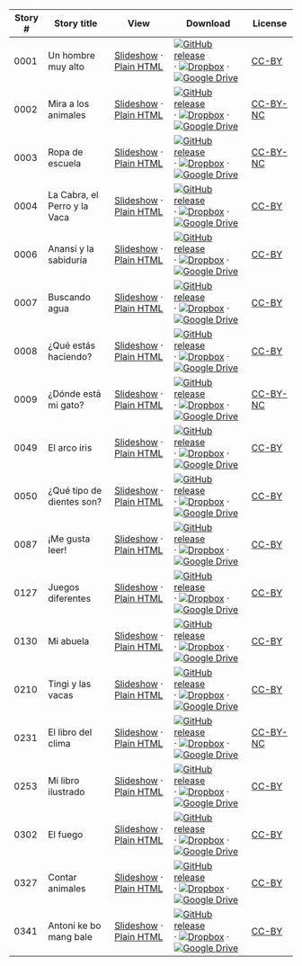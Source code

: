 Story # | Story title | View | Download | License
-------- | -----------  |:-------:| ---------------- | -------
0001 | Un hombre muy alto | <a href="https://global-asp.github.io/stories/es/0001_un-hombre-muy-alto_slides.html" target="_blank">Slideshow</a> · [Plain HTML](https://global-asp.github.io/stories/es/0001_un-hombre-muy-alto.html) | [![GitHub release](https://cloud.githubusercontent.com/assets/9295750/9483128/0e089e5e-4b51-11e5-98ca-6da5cef156a7.png "GitHub release")](https://github.com/global-asp/global-asp/releases/download/v1.1/es.zip) · [![Dropbox](https://cloud.githubusercontent.com/assets/9295750/10150606/3f5ae2dc-65f5-11e5-8f63-841c51cc1cde.png "Dropbox")](https://www.dropbox.com/s/7ybh97ds8bsztnx/es.zip) · [![Google Drive](https://cloud.githubusercontent.com/assets/9295750/9473522/1d6fdde4-4b10-11e5-98f5-aa6c6b04a08e.png "Google Drive")](https://drive.google.com/open?id=0B59ZADK9EsbsR1hRTjZOMERIeUU) | [CC-BY](https://creativecommons.org/licenses/by/3.0/)
0002 | Mira a los animales | <a href="https://global-asp.github.io/stories/es/0002_mira-a-los-animales_slides.html" target="_blank">Slideshow</a> · [Plain HTML](https://global-asp.github.io/stories/es/0002_mira-a-los-animales.html) | [![GitHub release](https://cloud.githubusercontent.com/assets/9295750/9483128/0e089e5e-4b51-11e5-98ca-6da5cef156a7.png "GitHub release")](https://github.com/global-asp/global-asp/releases/download/v1.1/es.zip) · [![Dropbox](https://cloud.githubusercontent.com/assets/9295750/10150606/3f5ae2dc-65f5-11e5-8f63-841c51cc1cde.png "Dropbox")](https://www.dropbox.com/s/7ybh97ds8bsztnx/es.zip) · [![Google Drive](https://cloud.githubusercontent.com/assets/9295750/9473522/1d6fdde4-4b10-11e5-98f5-aa6c6b04a08e.png "Google Drive")](https://drive.google.com/open?id=0B59ZADK9EsbsR1hRTjZOMERIeUU) | [CC-BY-NC](http://creativecommons.org/licenses/by-nc/3.0/)
0003 | Ropa de escuela | <a href="https://global-asp.github.io/stories/es/0003_ropa-de-escuela_slides.html" target="_blank">Slideshow</a> · [Plain HTML](https://global-asp.github.io/stories/es/0003_ropa-de-escuela.html) | [![GitHub release](https://cloud.githubusercontent.com/assets/9295750/9483128/0e089e5e-4b51-11e5-98ca-6da5cef156a7.png "GitHub release")](https://github.com/global-asp/global-asp/releases/download/v1.1/es.zip) · [![Dropbox](https://cloud.githubusercontent.com/assets/9295750/10150606/3f5ae2dc-65f5-11e5-8f63-841c51cc1cde.png "Dropbox")](https://www.dropbox.com/s/7ybh97ds8bsztnx/es.zip) · [![Google Drive](https://cloud.githubusercontent.com/assets/9295750/9473522/1d6fdde4-4b10-11e5-98f5-aa6c6b04a08e.png "Google Drive")](https://drive.google.com/open?id=0B59ZADK9EsbsR1hRTjZOMERIeUU) | [CC-BY-NC](http://creativecommons.org/licenses/by-nc/3.0/)
0004 | La Cabra, el Perro y la Vaca | <a href="https://global-asp.github.io/stories/es/0004_la-cabra-el-perro-y-la-vaca_slides.html" target="_blank">Slideshow</a> · [Plain HTML](https://global-asp.github.io/stories/es/0004_la-cabra-el-perro-y-la-vaca.html) | [![GitHub release](https://cloud.githubusercontent.com/assets/9295750/9483128/0e089e5e-4b51-11e5-98ca-6da5cef156a7.png "GitHub release")](https://github.com/global-asp/global-asp/releases/download/v1.1/es.zip) · [![Dropbox](https://cloud.githubusercontent.com/assets/9295750/10150606/3f5ae2dc-65f5-11e5-8f63-841c51cc1cde.png "Dropbox")](https://www.dropbox.com/s/7ybh97ds8bsztnx/es.zip) · [![Google Drive](https://cloud.githubusercontent.com/assets/9295750/9473522/1d6fdde4-4b10-11e5-98f5-aa6c6b04a08e.png "Google Drive")](https://drive.google.com/open?id=0B59ZADK9EsbsR1hRTjZOMERIeUU) | [CC-BY](https://creativecommons.org/licenses/by/3.0/)
0006 | Anansi y la sabiduría | <a href="https://global-asp.github.io/stories/es/0006_anansi-y-la-sabiduría_slides.html" target="_blank">Slideshow</a> · [Plain HTML](https://global-asp.github.io/stories/es/0006_anansi-y-la-sabiduría.html) | [![GitHub release](https://cloud.githubusercontent.com/assets/9295750/9483128/0e089e5e-4b51-11e5-98ca-6da5cef156a7.png "GitHub release")](https://github.com/global-asp/global-asp/releases/download/v1.1/es.zip) · [![Dropbox](https://cloud.githubusercontent.com/assets/9295750/10150606/3f5ae2dc-65f5-11e5-8f63-841c51cc1cde.png "Dropbox")](https://www.dropbox.com/s/7ybh97ds8bsztnx/es.zip) · [![Google Drive](https://cloud.githubusercontent.com/assets/9295750/9473522/1d6fdde4-4b10-11e5-98f5-aa6c6b04a08e.png "Google Drive")](https://drive.google.com/open?id=0B59ZADK9EsbsR1hRTjZOMERIeUU) | [CC-BY](https://creativecommons.org/licenses/by/3.0/)
0007 | Buscando agua | <a href="https://global-asp.github.io/stories/es/0007_buscando-agua_slides.html" target="_blank">Slideshow</a> · [Plain HTML](https://global-asp.github.io/stories/es/0007_buscando-agua.html) | [![GitHub release](https://cloud.githubusercontent.com/assets/9295750/9483128/0e089e5e-4b51-11e5-98ca-6da5cef156a7.png "GitHub release")](https://github.com/global-asp/global-asp/releases/download/v1.1/es.zip) · [![Dropbox](https://cloud.githubusercontent.com/assets/9295750/10150606/3f5ae2dc-65f5-11e5-8f63-841c51cc1cde.png "Dropbox")](https://www.dropbox.com/s/7ybh97ds8bsztnx/es.zip) · [![Google Drive](https://cloud.githubusercontent.com/assets/9295750/9473522/1d6fdde4-4b10-11e5-98f5-aa6c6b04a08e.png "Google Drive")](https://drive.google.com/open?id=0B59ZADK9EsbsR1hRTjZOMERIeUU) | [CC-BY](https://creativecommons.org/licenses/by/3.0/)
0008 | ¿Qué estás haciendo? | <a href="https://global-asp.github.io/stories/es/0008_qué-estás-haciendo_slides.html" target="_blank">Slideshow</a> · [Plain HTML](https://global-asp.github.io/stories/es/0008_qué-estás-haciendo.html) | [![GitHub release](https://cloud.githubusercontent.com/assets/9295750/9483128/0e089e5e-4b51-11e5-98ca-6da5cef156a7.png "GitHub release")](https://github.com/global-asp/global-asp/releases/download/v1.1/es.zip) · [![Dropbox](https://cloud.githubusercontent.com/assets/9295750/10150606/3f5ae2dc-65f5-11e5-8f63-841c51cc1cde.png "Dropbox")](https://www.dropbox.com/s/7ybh97ds8bsztnx/es.zip) · [![Google Drive](https://cloud.githubusercontent.com/assets/9295750/9473522/1d6fdde4-4b10-11e5-98f5-aa6c6b04a08e.png "Google Drive")](https://drive.google.com/open?id=0B59ZADK9EsbsR1hRTjZOMERIeUU) | [CC-BY](https://creativecommons.org/licenses/by/3.0/)
0009 | ¿Dónde está mi gato? | <a href="https://global-asp.github.io/stories/es/0009_dónde-está-mi-gato_slides.html" target="_blank">Slideshow</a> · [Plain HTML](https://global-asp.github.io/stories/es/0009_dónde-está-mi-gato.html) | [![GitHub release](https://cloud.githubusercontent.com/assets/9295750/9483128/0e089e5e-4b51-11e5-98ca-6da5cef156a7.png "GitHub release")](https://github.com/global-asp/global-asp/releases/download/v1.1/es.zip) · [![Dropbox](https://cloud.githubusercontent.com/assets/9295750/10150606/3f5ae2dc-65f5-11e5-8f63-841c51cc1cde.png "Dropbox")](https://www.dropbox.com/s/7ybh97ds8bsztnx/es.zip) · [![Google Drive](https://cloud.githubusercontent.com/assets/9295750/9473522/1d6fdde4-4b10-11e5-98f5-aa6c6b04a08e.png "Google Drive")](https://drive.google.com/open?id=0B59ZADK9EsbsR1hRTjZOMERIeUU) | [CC-BY-NC](http://creativecommons.org/licenses/by-nc/3.0/)
0049 | El arco iris | <a href="https://global-asp.github.io/stories/es/0049_el-arco-iris_slides.html" target="_blank">Slideshow</a> · [Plain HTML](https://global-asp.github.io/stories/es/0049_el-arco-iris.html) | [![GitHub release](https://cloud.githubusercontent.com/assets/9295750/9483128/0e089e5e-4b51-11e5-98ca-6da5cef156a7.png "GitHub release")](https://github.com/global-asp/global-asp/releases/download/v1.1/es.zip) · [![Dropbox](https://cloud.githubusercontent.com/assets/9295750/10150606/3f5ae2dc-65f5-11e5-8f63-841c51cc1cde.png "Dropbox")](https://www.dropbox.com/s/7ybh97ds8bsztnx/es.zip) · [![Google Drive](https://cloud.githubusercontent.com/assets/9295750/9473522/1d6fdde4-4b10-11e5-98f5-aa6c6b04a08e.png "Google Drive")](https://drive.google.com/open?id=0B59ZADK9EsbsR1hRTjZOMERIeUU) | [CC-BY](https://creativecommons.org/licenses/by/3.0/)
0050 | ¿Qué tipo de dientes son? | <a href="https://global-asp.github.io/stories/es/0050_qué-tipo-de-dientes-son_slides.html" target="_blank">Slideshow</a> · [Plain HTML](https://global-asp.github.io/stories/es/0050_qué-tipo-de-dientes-son.html) | [![GitHub release](https://cloud.githubusercontent.com/assets/9295750/9483128/0e089e5e-4b51-11e5-98ca-6da5cef156a7.png "GitHub release")](https://github.com/global-asp/global-asp/releases/download/v1.1/es.zip) · [![Dropbox](https://cloud.githubusercontent.com/assets/9295750/10150606/3f5ae2dc-65f5-11e5-8f63-841c51cc1cde.png "Dropbox")](https://www.dropbox.com/s/7ybh97ds8bsztnx/es.zip) · [![Google Drive](https://cloud.githubusercontent.com/assets/9295750/9473522/1d6fdde4-4b10-11e5-98f5-aa6c6b04a08e.png "Google Drive")](https://drive.google.com/open?id=0B59ZADK9EsbsR1hRTjZOMERIeUU) | [CC-BY](https://creativecommons.org/licenses/by/3.0/)
0087 | ¡Me gusta leer! | <a href="https://global-asp.github.io/stories/es/0087_me-gusta-leer_slides.html" target="_blank">Slideshow</a> · [Plain HTML](https://global-asp.github.io/stories/es/0087_me-gusta-leer.html) | [![GitHub release](https://cloud.githubusercontent.com/assets/9295750/9483128/0e089e5e-4b51-11e5-98ca-6da5cef156a7.png "GitHub release")](https://github.com/global-asp/global-asp/releases/download/v1.1/es.zip) · [![Dropbox](https://cloud.githubusercontent.com/assets/9295750/10150606/3f5ae2dc-65f5-11e5-8f63-841c51cc1cde.png "Dropbox")](https://www.dropbox.com/s/7ybh97ds8bsztnx/es.zip) · [![Google Drive](https://cloud.githubusercontent.com/assets/9295750/9473522/1d6fdde4-4b10-11e5-98f5-aa6c6b04a08e.png "Google Drive")](https://drive.google.com/open?id=0B59ZADK9EsbsR1hRTjZOMERIeUU) | [CC-BY](https://creativecommons.org/licenses/by/3.0/)
0127 | Juegos diferentes | <a href="https://global-asp.github.io/stories/es/0127_juegos-diferentes_slides.html" target="_blank">Slideshow</a> · [Plain HTML](https://global-asp.github.io/stories/es/0127_juegos-diferentes.html) | [![GitHub release](https://cloud.githubusercontent.com/assets/9295750/9483128/0e089e5e-4b51-11e5-98ca-6da5cef156a7.png "GitHub release")](https://github.com/global-asp/global-asp/releases/download/v1.1/es.zip) · [![Dropbox](https://cloud.githubusercontent.com/assets/9295750/10150606/3f5ae2dc-65f5-11e5-8f63-841c51cc1cde.png "Dropbox")](https://www.dropbox.com/s/7ybh97ds8bsztnx/es.zip) · [![Google Drive](https://cloud.githubusercontent.com/assets/9295750/9473522/1d6fdde4-4b10-11e5-98f5-aa6c6b04a08e.png "Google Drive")](https://drive.google.com/open?id=0B59ZADK9EsbsR1hRTjZOMERIeUU) | [CC-BY](https://creativecommons.org/licenses/by/3.0/)
0130 | Mi abuela | <a href="https://global-asp.github.io/stories/es/0130_mi-abuela_slides.html" target="_blank">Slideshow</a> · [Plain HTML](https://global-asp.github.io/stories/es/0130_mi-abuela.html) | [![GitHub release](https://cloud.githubusercontent.com/assets/9295750/9483128/0e089e5e-4b51-11e5-98ca-6da5cef156a7.png "GitHub release")](https://github.com/global-asp/global-asp/releases/download/v1.1/es.zip) · [![Dropbox](https://cloud.githubusercontent.com/assets/9295750/10150606/3f5ae2dc-65f5-11e5-8f63-841c51cc1cde.png "Dropbox")](https://www.dropbox.com/s/7ybh97ds8bsztnx/es.zip) · [![Google Drive](https://cloud.githubusercontent.com/assets/9295750/9473522/1d6fdde4-4b10-11e5-98f5-aa6c6b04a08e.png "Google Drive")](https://drive.google.com/open?id=0B59ZADK9EsbsR1hRTjZOMERIeUU) | [CC-BY](https://creativecommons.org/licenses/by/3.0/)
0210 | Tingi y las vacas | <a href="https://global-asp.github.io/stories/es/0210_tingi-y-las-vacas_slides.html" target="_blank">Slideshow</a> · [Plain HTML](https://global-asp.github.io/stories/es/0210_tingi-y-las-vacas.html) | [![GitHub release](https://cloud.githubusercontent.com/assets/9295750/9483128/0e089e5e-4b51-11e5-98ca-6da5cef156a7.png "GitHub release")](https://github.com/global-asp/global-asp/releases/download/v1.1/es.zip) · [![Dropbox](https://cloud.githubusercontent.com/assets/9295750/10150606/3f5ae2dc-65f5-11e5-8f63-841c51cc1cde.png "Dropbox")](https://www.dropbox.com/s/7ybh97ds8bsztnx/es.zip) · [![Google Drive](https://cloud.githubusercontent.com/assets/9295750/9473522/1d6fdde4-4b10-11e5-98f5-aa6c6b04a08e.png "Google Drive")](https://drive.google.com/open?id=0B59ZADK9EsbsR1hRTjZOMERIeUU) | [CC-BY](https://creativecommons.org/licenses/by/3.0/)
0231 | El libro del clima | <a href="https://global-asp.github.io/stories/es/0231_el-libro-del-clima_slides.html" target="_blank">Slideshow</a> · [Plain HTML](https://global-asp.github.io/stories/es/0231_el-libro-del-clima.html) | [![GitHub release](https://cloud.githubusercontent.com/assets/9295750/9483128/0e089e5e-4b51-11e5-98ca-6da5cef156a7.png "GitHub release")](https://github.com/global-asp/global-asp/releases/download/v1.1/es.zip) · [![Dropbox](https://cloud.githubusercontent.com/assets/9295750/10150606/3f5ae2dc-65f5-11e5-8f63-841c51cc1cde.png "Dropbox")](https://www.dropbox.com/s/7ybh97ds8bsztnx/es.zip) · [![Google Drive](https://cloud.githubusercontent.com/assets/9295750/9473522/1d6fdde4-4b10-11e5-98f5-aa6c6b04a08e.png "Google Drive")](https://drive.google.com/open?id=0B59ZADK9EsbsR1hRTjZOMERIeUU) | [CC-BY-NC](http://creativecommons.org/licenses/by-nc/3.0/)
0253 | Mi libro ilustrado | <a href="https://global-asp.github.io/stories/es/0253_mi-libro-ilustrado_slides.html" target="_blank">Slideshow</a> · [Plain HTML](https://global-asp.github.io/stories/es/0253_mi-libro-ilustrado.html) | [![GitHub release](https://cloud.githubusercontent.com/assets/9295750/9483128/0e089e5e-4b51-11e5-98ca-6da5cef156a7.png "GitHub release")](https://github.com/global-asp/global-asp/releases/download/v1.1/es.zip) · [![Dropbox](https://cloud.githubusercontent.com/assets/9295750/10150606/3f5ae2dc-65f5-11e5-8f63-841c51cc1cde.png "Dropbox")](https://www.dropbox.com/s/7ybh97ds8bsztnx/es.zip) · [![Google Drive](https://cloud.githubusercontent.com/assets/9295750/9473522/1d6fdde4-4b10-11e5-98f5-aa6c6b04a08e.png "Google Drive")](https://drive.google.com/open?id=0B59ZADK9EsbsR1hRTjZOMERIeUU) | [CC-BY](https://creativecommons.org/licenses/by/3.0/)
0302 | El fuego | <a href="https://global-asp.github.io/stories/es/0302_el-fuego_slides.html" target="_blank">Slideshow</a> · [Plain HTML](https://global-asp.github.io/stories/es/0302_el-fuego.html) | [![GitHub release](https://cloud.githubusercontent.com/assets/9295750/9483128/0e089e5e-4b51-11e5-98ca-6da5cef156a7.png "GitHub release")](https://github.com/global-asp/global-asp/releases/download/v1.1/es.zip) · [![Dropbox](https://cloud.githubusercontent.com/assets/9295750/10150606/3f5ae2dc-65f5-11e5-8f63-841c51cc1cde.png "Dropbox")](https://www.dropbox.com/s/7ybh97ds8bsztnx/es.zip) · [![Google Drive](https://cloud.githubusercontent.com/assets/9295750/9473522/1d6fdde4-4b10-11e5-98f5-aa6c6b04a08e.png "Google Drive")](https://drive.google.com/open?id=0B59ZADK9EsbsR1hRTjZOMERIeUU) | [CC-BY](https://creativecommons.org/licenses/by/3.0/)
0327 | Contar animales | <a href="https://global-asp.github.io/stories/es/0327_contar-animales_slides.html" target="_blank">Slideshow</a> · [Plain HTML](https://global-asp.github.io/stories/es/0327_contar-animales.html) | [![GitHub release](https://cloud.githubusercontent.com/assets/9295750/9483128/0e089e5e-4b51-11e5-98ca-6da5cef156a7.png "GitHub release")](https://github.com/global-asp/global-asp/releases/download/v1.1/es.zip) · [![Dropbox](https://cloud.githubusercontent.com/assets/9295750/10150606/3f5ae2dc-65f5-11e5-8f63-841c51cc1cde.png "Dropbox")](https://www.dropbox.com/s/7ybh97ds8bsztnx/es.zip) · [![Google Drive](https://cloud.githubusercontent.com/assets/9295750/9473522/1d6fdde4-4b10-11e5-98f5-aa6c6b04a08e.png "Google Drive")](https://drive.google.com/open?id=0B59ZADK9EsbsR1hRTjZOMERIeUU) | [CC-BY](https://creativecommons.org/licenses/by/3.0/)
0341 | Antoni ke bo mang bale | <a href="https://global-asp.github.io/stories/es/0341_antoni-ke-bo-mang-bale_slides.html" target="_blank">Slideshow</a> · [Plain HTML](https://global-asp.github.io/stories/es/0341_antoni-ke-bo-mang-bale.html) | [![GitHub release](https://cloud.githubusercontent.com/assets/9295750/9483128/0e089e5e-4b51-11e5-98ca-6da5cef156a7.png "GitHub release")](https://github.com/global-asp/global-asp/releases/download/v1.1/es.zip) · [![Dropbox](https://cloud.githubusercontent.com/assets/9295750/10150606/3f5ae2dc-65f5-11e5-8f63-841c51cc1cde.png "Dropbox")](https://www.dropbox.com/s/7ybh97ds8bsztnx/es.zip) · [![Google Drive](https://cloud.githubusercontent.com/assets/9295750/9473522/1d6fdde4-4b10-11e5-98f5-aa6c6b04a08e.png "Google Drive")](https://drive.google.com/open?id=0B59ZADK9EsbsR1hRTjZOMERIeUU) | [CC-BY](https://creativecommons.org/licenses/by/3.0/)

